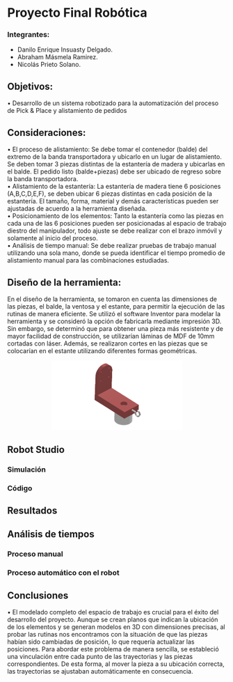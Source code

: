 # Proyecto Final Robótica
### Integrantes: 
- Danilo Enrique Insuasty Delgado.
- Abraham Másmela Ramirez.
- Nicolás Prieto Solano.


## Objetivos:
• Desarrollo de un sistema robotizado para la automatización del proceso de Pick & Place y alistamiento de pedidos

## Consideraciones:
• El proceso de alistamiento: Se debe tomar el contenedor (balde) del extremo de la banda transportadora y
ubicarlo en un lugar de alistamiento. Se deben tomar 3 piezas distintas de la estantería de madera y ubicarlas
en el balde. El pedido listo (balde+piezas) debe ser ubicado de regreso sobre la banda transportadora. <br>
• Alistamiento de la estantería: La estantería de madera tiene 6 posiciones (A,B,C,D,E,F), se deben ubicar
6 piezas distintas en cada posición de la estantería. El tamaño, forma, material y demás características pueden
ser ajustadas de acuerdo a la herramienta diseñada.<br>
• Posicionamiento de los elementos: Tanto la estantería como las piezas en cada una de las 6 posiciones
pueden ser posicionadas al espacio de trabajo diestro del manipulador, todo ajuste se debe realizar con el
brazo inmóvil y solamente al inicio del proceso.<br>
• Análisis de tiempo manual: Se debe realizar pruebas de trabajo manual utilizando una sola mano, donde
se pueda identificar el tiempo promedio de alistamiento manual para las combinaciones estudiadas. <br>
## Diseño de la herramienta:
En el diseño de la herramienta, se tomaron en cuenta las dimensiones de las piezas, el balde, la ventosa y el estante, para permitir la ejecución de las rutinas de manera eficiente. Se utilizó el software Inventor para modelar la herramienta y se consideró la opción de fabricarla mediante impresión 3D. Sin embargo, se determinó que para obtener una pieza más resistente y de mayor facilidad de construcción, se utilizarían láminas de MDF de 10mm cortadas con láser. Además, se realizaron cortes en las piezas que se colocarían en el estante utilizando diferentes formas geométricas. 

<div>
<p style = 'text-align:center;' align="center">
<img src="https://github.com/DaniloI152/RoboticaProyectoFinal_Abraham_Danilo_Nicolas_2023/blob/main/Herramienta/porta.png" width="300px" >
</p>
</div>


## Robot Studio

### Simulación
### Código

## Resultados

## Análisis de tiempos

### Proceso manual
### Proceso automático con el robot

## Conclusiones
• El modelado completo del espacio de trabajo es crucial para el éxito del desarrollo del proyecto. Aunque se crean planos que indican la ubicación de los elementos y se generan modelos en 3D con dimensiones precisas, al probar las rutinas nos encontramos con la situación de que las piezas habían sido cambiadas de posición, lo que requería actualizar las posiciones. Para abordar este problema de manera sencilla, se estableció una vinculación entre cada punto de las trayectorias y las piezas correspondientes. De esta forma, al mover la pieza a su ubicación correcta, las trayectorias se ajustaban automáticamente en consecuencia.
